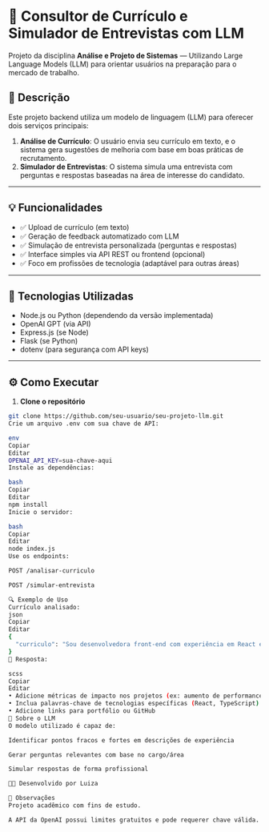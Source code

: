 # 🧠 Consultor de Currículo e Simulador de Entrevistas com LLM

Projeto da disciplina **Análise e Projeto de Sistemas** — Utilizando Large Language Models (LLM) para orientar usuários na preparação para o mercado de trabalho.

## 📌 Descrição

Este projeto backend utiliza um modelo de linguagem (LLM) para oferecer dois serviços principais:

1. **Análise de Currículo**: O usuário envia seu currículo em texto, e o sistema gera sugestões de melhoria com base em boas práticas de recrutamento.
2. **Simulador de Entrevistas**: O sistema simula uma entrevista com perguntas e respostas baseadas na área de interesse do candidato.

---

## 💡 Funcionalidades

- ✅ Upload de currículo (em texto)
- ✅ Geração de feedback automatizado com LLM
- ✅ Simulação de entrevista personalizada (perguntas e respostas)
- ✅ Interface simples via API REST ou frontend (opcional)
- ✅ Foco em profissões de tecnologia (adaptável para outras áreas)

---

## 🔧 Tecnologias Utilizadas

- Node.js ou Python (dependendo da versão implementada)
- OpenAI GPT (via API)
- Express.js (se Node)
- Flask (se Python)
- dotenv (para segurança com API keys)

---

## ⚙️ Como Executar

1. **Clone o repositório**

```bash
git clone https://github.com/seu-usuario/seu-projeto-llm.git
Crie um arquivo .env com sua chave de API:

env
Copiar
Editar
OPENAI_API_KEY=sua-chave-aqui
Instale as dependências:

bash
Copiar
Editar
npm install
Inicie o servidor:

bash
Copiar
Editar
node index.js
Use os endpoints:

POST /analisar-curriculo

POST /simular-entrevista

🔍 Exemplo de Uso
Currículo analisado:
json
Copiar
Editar
{
  "curriculo": "Sou desenvolvedora front-end com experiência em React e projetos de acessibilidade..."
}
🔎 Resposta:

scss
Copiar
Editar
• Adicione métricas de impacto nos projetos (ex: aumento de performance em 30%)
• Inclua palavras-chave de tecnologias específicas (React, TypeScript)
• Adicione links para portfólio ou GitHub
🤖 Sobre o LLM
O modelo utilizado é capaz de:

Identificar pontos fracos e fortes em descrições de experiência

Gerar perguntas relevantes com base no cargo/área

Simular respostas de forma profissional

👩‍💻 Desenvolvido por Luiza

📎 Observações
Projeto acadêmico com fins de estudo.

A API da OpenAI possui limites gratuitos e pode requerer chave válida.
